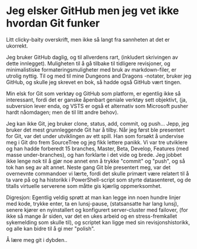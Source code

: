 # Jeg elsker GitHub men jeg vet ikke hvordan Git funker

Litt clicky-baity overskrift, men ikke så langt fra sannheten at det er ukorrekt.

Jeg bruker GitHub daglig, og til allverdens rart, (inkludert skrivingen av dette innlegget). Muligheten til å gå tilbake til tidligere revisjoner, og minimalistiske formateringsmuligheter med bruk av markdown-filer, er utrolig nyttig. Til og med til mine Dungeons and Dragons -notater, bruker jeg GitHub, og skulle jeg skrevet en bok, så hadde også GitHub vært tingen.

Min elsk for Git som verktøy og GitHub som platform, er egentlig ikke så interessant, fordi det er ganske åpenbart geniale verktøy sett objektivt, (ja, subversion lever enda, og VSTS er også et alternativ som Microsoft pusher hardt nåomdagen; men de til litt andre behov).

Jeg kan ikke Git, jeg bruker clone, status, add, commit, og push... Jepp, jeg bruker det mest grunnleggende Git har å tilby. Når jeg først ble presentert for Git, var det under utviklingen av ett spill. Han som forsøkt å undervise meg i Git dro frem SourceTree og jeg fikk lettere panikk. Vi var tre utviklere og han hadde forberedt 15 branches, Master, Beta, Develop, Features (med masse under-branches), og han forklarte i det vide og brede. Jeg jobbet ikke lenge nok til å gjør noe annet enn å trykke "commit" og "push", og så tok han seg av alt annet. Neste gang Git ble presentert meg, var det overnevnte commandoer vi lærte, fordi det skulle primært være relatert til å ta vare på og ha historikk i PowerShell-script som styrte datasenteret, og de titalls virtuelle serverene som måtte gis kjærlig oppmerksomhet.

Digresjon: Egentlig veldig sprøtt at man kan legge inn noen hundre linjer med kode, trykke enter, ta en lunsj-pause, (statsansatte har lang lunsj), senere kjører en nyinstallert og konfigurert server-cluster med failover, (for ikke så mange år siden, var det en ukes arbeid og en stress-fremkallet sykemelding som skulle til), og scriptet kan ligge med sin revisjonshistorikk, og alle kan bidre til å gi mer "polish".

Å lære meg git i dybden..